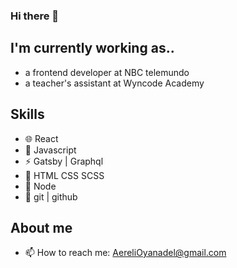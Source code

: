 ### Hi there 👋  

## I'm currently working as..
- a frontend developer at NBC telemundo
- a teacher's assistant at Wyncode Academy

## Skills
-  🌐 React
- :wolf: Javascript
- :zap: Gatsby | Graphql 
- :art: HTML CSS SCSS
- :space_invader: Node
- :gem: git | github

## About me
- 📫 How to reach me: AereliOyanadel@gmail.com
